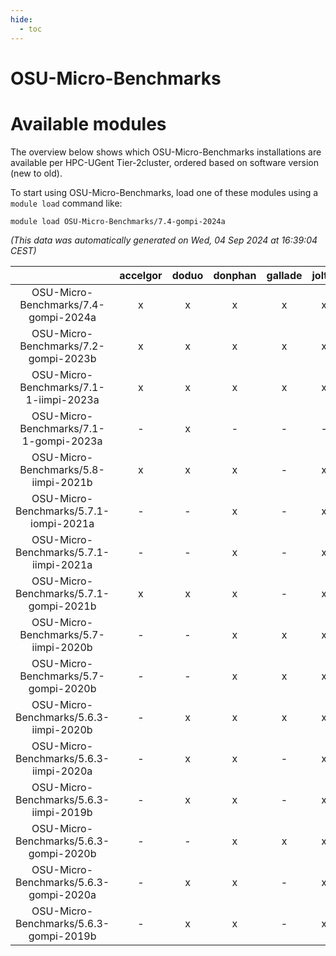 ```yaml
---
hide:
  - toc
---
```


OSU-Micro-Benchmarks
====================

# Available modules


The overview below shows which OSU-Micro-Benchmarks installations are available per HPC-UGent Tier-2cluster, ordered based on software version (new to old).

To start using OSU-Micro-Benchmarks, load one of these modules using a `module load` command like:

```shell
module load OSU-Micro-Benchmarks/7.4-gompi-2024a
```

*(This data was automatically generated on Wed, 04 Sep 2024 at 16:39:04 CEST)*  

| |accelgor|doduo|donphan|gallade|joltik|shinx|skitty|
| :---: | :---: | :---: | :---: | :---: | :---: | :---: | :---: |
|OSU-Micro-Benchmarks/7.4-gompi-2024a|x|x|x|x|x|x|x|
|OSU-Micro-Benchmarks/7.2-gompi-2023b|x|x|x|x|x|-|x|
|OSU-Micro-Benchmarks/7.1-1-iimpi-2023a|x|x|x|x|x|-|x|
|OSU-Micro-Benchmarks/7.1-1-gompi-2023a|-|x|-|-|-|x|-|
|OSU-Micro-Benchmarks/5.8-iimpi-2021b|x|x|x|-|x|-|x|
|OSU-Micro-Benchmarks/5.7.1-iompi-2021a|-|-|x|-|x|-|x|
|OSU-Micro-Benchmarks/5.7.1-iimpi-2021a|-|-|x|-|x|-|x|
|OSU-Micro-Benchmarks/5.7.1-gompi-2021b|x|x|x|-|x|-|x|
|OSU-Micro-Benchmarks/5.7-iimpi-2020b|-|-|x|x|x|-|x|
|OSU-Micro-Benchmarks/5.7-gompi-2020b|-|-|x|x|x|-|x|
|OSU-Micro-Benchmarks/5.6.3-iimpi-2020b|-|x|x|x|x|-|x|
|OSU-Micro-Benchmarks/5.6.3-iimpi-2020a|-|x|x|-|x|-|x|
|OSU-Micro-Benchmarks/5.6.3-iimpi-2019b|-|x|x|-|x|-|x|
|OSU-Micro-Benchmarks/5.6.3-gompi-2020b|-|-|x|x|x|-|x|
|OSU-Micro-Benchmarks/5.6.3-gompi-2020a|-|x|x|-|x|-|x|
|OSU-Micro-Benchmarks/5.6.3-gompi-2019b|-|x|x|-|x|-|x|
